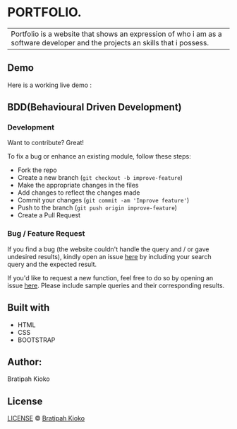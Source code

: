 # PORTFOLIO.
<table>
<tr>
<td>
Portfolio is a website that shows an expression of who i am as a software developer and the projects an skills that i possess.
</td>
</tr>
</table>


## Demo
Here is a working live demo : 



## BDD(Behavioural Driven Development)



### Development
Want to contribute? Great!

To fix a bug or enhance an existing module, follow these steps:

- Fork the repo
- Create a new branch (`git checkout -b improve-feature`)
- Make the appropriate changes in the files
- Add changes to reflect the changes made
- Commit your changes (`git commit -am 'Improve feature'`)
- Push to the branch (`git push origin improve-feature`)
- Create a Pull Request 

### Bug / Feature Request

If you find a bug (the website couldn't handle the query and / or gave undesired results), kindly open an issue [here](https://github.com/Bratipah/Portfolio./issues) by including your search query and the expected result.

If you'd like to request a new function, feel free to do so by opening an issue [here](https://github.com/Bratipah/Portfolio./issues). Please include sample queries and their corresponding results.



## Built with
<ul>
    <li>HTML</li>
    <li>CSS</li>
    <li>BOOTSTRAP</li>
</ul>


## Author:
Bratipah Kioko 

## License

[LICENSE](https://github.com/Bratipah/Portfolio./blob/master/LICENSE.md) © [Bratipah Kioko ](https://github.com/bratipah)
